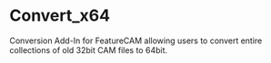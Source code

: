 # Convert_x64
Conversion Add-In for FeatureCAM allowing users to convert entire collections of old 32bit CAM files to 64bit.

